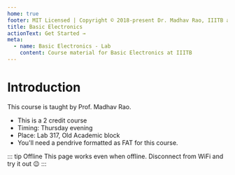 ```yaml
---
home: true
footer: MIT Licensed | Copyright © 2018-present Dr. Madhav Rao, IIITB and Aravind Reddy, IIITB
title: Basic Electronics
actionText: Get Started →
meta:
  - name: Basic Electronics - Lab
    content: Course material for Basic Electronics at IIITB
---
```


# Introduction

This course is taught by Prof. Madhav Rao. 
- This is a 2 credit course
- Timing: Thursday evening
- Place: Lab 317, Old Academic block
- You'll need a pendrive formatted as FAT for this course.

::: tip Offline
This page works even when offline. Disconnect from WiFi and try it out :wink:
:::